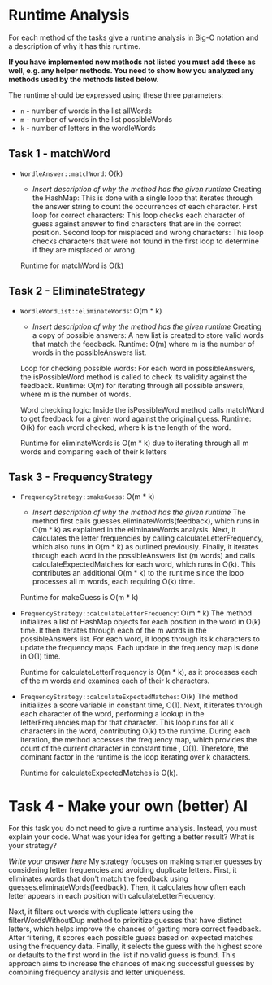# Runtime Analysis
For each method of the tasks give a runtime analysis in Big-O notation and a description of why it has this runtime.

**If you have implemented new methods not listed you must add these as well, e.g. any helper methods. You need to show how you analyzed any methods used by the methods listed below.**

The runtime should be expressed using these three parameters:
   * `n` - number of words in the list allWords
   * `m` - number of words in the list possibleWords
   * `k` - number of letters in the wordleWords


## Task 1 - matchWord
* `WordleAnswer::matchWord`: O(k)
    * *Insert description of why the method has the given runtime*
    Creating the HashMap: This is done with a single loop that iterates through the answer string to count the occurrences of each character.
    First loop for correct characters: This loop checks each character of guess against answer to find characters that are in the correct position.
    Second loop for misplaced and wrong characters: This loop checks characters that were not found in the first loop to determine if they are misplaced or wrong.    

    Runtime for matchWord is O(k)
   

## Task 2 - EliminateStrategy
* `WordleWordList::eliminateWords`: O(m * k)
    * *Insert description of why the method has the given runtime*
    Creating a copy of possible answers: A new list is created to store valid words that match the feedback.
    Runtime: O(m) where m is the number of words in the possibleAnswers list.

    Loop for checking possible words: For each word in possibleAnswers, the isPossibleWord method is called to check its validity against the feedback.
    Runtime: O(m) for iterating through all possible answers, where m is the number of words.
    
    Word checking logic: Inside the isPossibleWord method calls matchWord to get feedback for a given word against the original guess. 
    Runtime: O(k) for each word checked, where k is the length of the word.
    
    Runtime for eliminateWords is O(m * k) due to iterating through all m words and comparing each of their k letters



    

## Task 3 - FrequencyStrategy
* `FrequencyStrategy::makeGuess`: O(m * k)
    * *Insert description of why the method has the given runtime*
    The method first calls guesses.eliminateWords(feedback), which runs in O(m * k) as explained in the eliminateWords analysis. Next, it calculates the letter frequencies by calling calculateLetterFrequency, which also runs in O(m * k) as outlined previously. Finally, it iterates through each word in the possibleAnswers list (m words) and calls calculateExpectedMatches for each word, which runs in O(k). This contributes an additional O(m * k) to the runtime since the loop processes all m words, each requiring O(k) time.

    Runtime for makeGuess is O(m * k)

* `FrequencyStrategy::calculateLetterFrequency`: O(m * k)
    The method initializes a list of HashMap objects for each position in the word in O(k) time. It then iterates through each of the m words in the possibleAnswers list. For each word, it loops through its k characters to update the frequency maps. Each update in the frequency map is done in O(1) time.

    Runtime for calculateLetterFrequency is O(m * k), as it processes each of the m words and examines each of their k characters.


* `FrequencyStrategy::calculateExpectedMatches`: O(k)
    The method initializes a score variable in constant time, O(1).
    Next, it iterates through each character of the word, performing a lookup in the letterFrequencies map for that   character. This loop runs for all k characters in the word, contributing O(k) to the runtime. During each iteration, the method accesses the frequency map, which provides the count of the current character in constant time , O(1). Therefore, the dominant factor in the runtime is the loop iterating over k characters.

    Runtime for calculateExpectedMatches is O(k).



# Task 4 - Make your own (better) AI
For this task you do not need to give a runtime analysis. 
Instead, you must explain your code. What was your idea for getting a better result? What is your strategy?

*Write your answer here*
My strategy focuses on making smarter guesses by considering letter frequencies and avoiding duplicate letters. First, it eliminates words that don't match the feedback using guesses.eliminateWords(feedback). Then, it calculates how often each letter appears in each position with calculateLetterFrequency.

Next, it filters out words with duplicate letters using the filterWordsWithoutDup method to prioritize guesses that have distinct letters, which helps improve the chances of getting more correct feedback. After filtering, it scores each possible guess based on expected matches using the frequency data. Finally, it selects the guess with the highest score or defaults to the first word in the list if no valid guess is found. This approach aims to increase the chances of making successful guesses by combining frequency analysis and letter uniqueness.